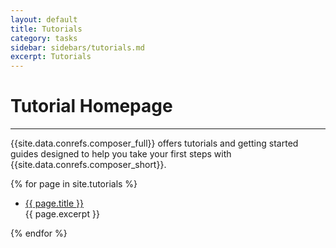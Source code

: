 ```yaml
---
layout: default
title: Tutorials
category: tasks
sidebar: sidebars/tutorials.md
excerpt: Tutorials
---
```


# Tutorial Homepage

---

{{site.data.conrefs.composer_full}} offers tutorials and getting started guides designed to help you take your first steps with {{site.data.conrefs.composer_short}}.


{% for page in site.tutorials %}
<ul>
  <li><a href="{{ page.url }}" title="{{ page.title }}">{{ page.title }}</a><br/><div class="excerpt">{{ page.excerpt }}</div></li>
</ul>
{% endfor %}
